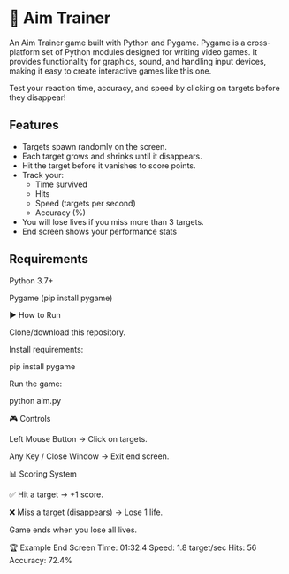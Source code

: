 # 🎯 Aim Trainer
An Aim Trainer game built with Python and Pygame. Pygame is a cross-platform set of Python modules designed for writing video games. It provides functionality for graphics, sound, and handling input devices, making it easy to create interactive games like this one.

Test your reaction time, accuracy, and speed by clicking on targets before they disappear!

##  Features
- Targets spawn randomly on the screen.
- Each target grows and shrinks until it disappears.
- Hit the target before it vanishes to score points.
- Track your:
   - Time survived
   - Hits
   - Speed (targets per second)
   - Accuracy (%)
- You will lose lives if you miss more than 3 targets.
- End screen shows your performance stats

## Requirements

Python 3.7+

Pygame (pip install pygame)

▶️ How to Run

Clone/download this repository.

Install requirements:

pip install pygame


Run the game:

python aim.py

🎮 Controls

Left Mouse Button → Click on targets.

Any Key / Close Window → Exit end screen.

📊 Scoring System

✅ Hit a target → +1 score.

❌ Miss a target (disappears) → Lose 1 life.

Game ends when you lose all lives.

🏆 Example End Screen
Time: 01:32.4
Speed: 1.8 target/sec
Hits: 56
Accuracy: 72.4%





